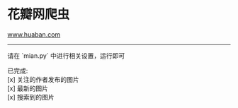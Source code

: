 # 花瓣网爬虫
www.huaban.com

<hr>
请在 `mian.py` 中进行相关设置，运行即可

已完成:
<br>
[x] 关注的作者发布的图片 <br>
[x] 最新的图片 <br>
[x] 搜索到的图片 <br>

